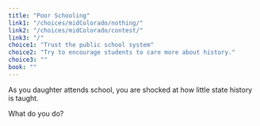 ```yaml
---
title: "Poor Schooling"
link1: "/choices/midColorado/nothing/"
link2: "/choices/midColorado/contest/"
link3: "/"
choice1: "Trust the public school system"
choice2: "Try to encourage students to care more about history."
choice3: ""
book: ""
---
```

As you daughter attends school, you are shocked at how little state history is taught. 

What do you do?